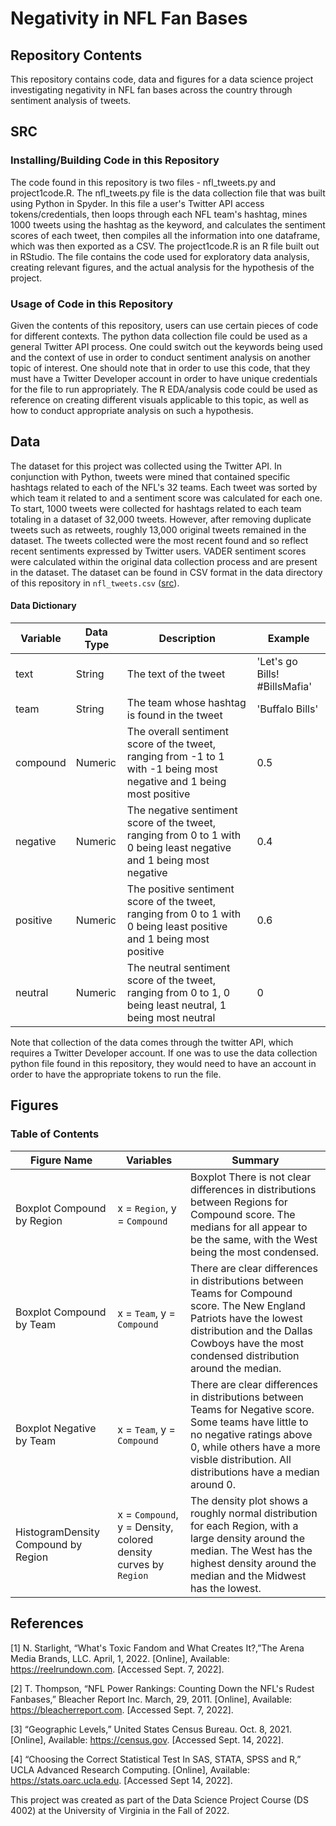 # Negativity in NFL Fan Bases

## Repository Contents

This repository contains code, data and figures for a data science project investigating negativity in NFL fan bases across the country through sentiment analysis of tweets.

## SRC

### Installing/Building Code in this Repository

The code found in this repository is two files - nfl_tweets.py and project1code.R. The nfl_tweets.py file is the data collection file that was built using Python in Spyder. In this file a user's Twitter API access tokens/credentials, then loops through each NFL team's hashtag, mines 1000 tweets using the hashtag as the keyword, and calculates the sentiment scores of each tweet, then compiles all the information into one dataframe, which was then exported as a CSV. The project1code.R is an R file built out in RStudio. The file contains the code used for exploratory data analysis, creating relevant figures, and the actual analysis for the hypothesis of the project. 

### Usage of Code in this Repository

Given the contents of this repository, users can use certain pieces of code for different contexts. The python data collection file could be used as a general Twitter API process. One could switch out the keywords being used and the context of use in order to conduct sentiment analysis on another topic of interest. One should note that in order to use this code, that they must have a Twitter Developer account in order to have unique credentials for the file to run appropriately. The R EDA/analysis code could be used as reference on creating different visuals applicable to this topic, as well as how to conduct appropriate analysis on such a hypothesis. 

## Data

The dataset for this project was collected using the Twitter API. In conjunction with Python, tweets were mined that contained specific hashtags related to each of the NFL's 32 teams. Each tweet was sorted by which team it related to and a sentiment score was calculated for each one. To start, 1000 tweets were collected for hashtags related to each team totaling in a dataset of 32,000 tweets. However, after removing duplicate tweets such as retweets, roughly 13,000 original tweets remained in the dataset. The tweets collected were the most recent found and so reflect recent sentiments expressed by Twitter users. VADER sentiment scores were calculated within the original data collection process and are present in the dataset. The dataset can be found in CSV format in the data directory of this repository in `nfl_tweets.csv` ([src](data/nfl_tweets.csv)).

#### Data Dictionary

| Variable | Data Type | Description | Example |
|----------|-----------|-------------|---------|
| text | String | The text of the tweet | 'Let's go Bills! #BillsMafia' |
| team | String | The team whose hashtag is found in the tweet | 'Buffalo Bills' |
| compound | Numeric | The overall sentiment score of the tweet, ranging from -1 to 1 with -1 being most negative and 1 being most positive | 0.5 |
| negative | Numeric | The negative sentiment score of the tweet, ranging from 0 to 1 with 0 being least negative and 1 being most negative | 0.4 |
| positive | Numeric | The positive sentiment score of the tweet, ranging from 0 to 1 with 0 being least positive and 1 being most positive | 0.6 |
| neutral | Numeric | The neutral sentiment score of the tweet, ranging from 0 to 1, 0 being least neutral, 1 being most neutral | 0 |

Note that collection of the data comes through the twitter API, which requires a Twitter Developer account. If one was to use the data collection python file found in this repository, they would need to have an account in order to have the appropriate tokens to run the file.

## Figures

### Table of Contents

| Figure Name | Variables | Summary |
|----------|-----------|-------------|
| Boxplot Compound by Region | x = `Region`, y = `Compound` | Boxplot There is not clear differences in distributions between Regions for Compound score. The medians for all appear to be the same, with the West being the most condensed. |
| Boxplot Compound by Team | x = `Team`, y = `Compound` | There are clear differences in distributions between Teams for Compound score. The New England Patriots have the lowest distribution and the Dallas Cowboys have the most condensed distribution around the median. |
| Boxplot Negative by Team | x = `Team`, y = `Compound` | There are clear differences in distributions between Teams for Negative score. Some teams have little to no negative ratings above 0, while others have a more visble distribution. All distributions have a median around 0. | 
| HistogramDensity Compound by Region | x = `Compound`, y = Density, colored density curves by `Region`| The density plot shows a roughly normal distribution for each Region, with a large density around the median. The West has the highest density around the median and the Midwest has the lowest. | 

## References

[1]	N. Starlight, “What's Toxic Fandom and What Creates It?,”The Arena Media Brands, LLC. April, 1, 2022. [Online], Available: https://reelrundown.com. [Accessed Sept. 7, 2022].

[2]	T. Thompson, “NFL Power Rankings: Counting Down the NFL's Rudest Fanbases,” Bleacher Report Inc. March, 29, 2011. [Online], Available: https://bleacherreport.com. [Accessed Sept. 7, 2022].

[3]	“Geographic Levels,” United States Census Bureau. Oct. 8, 2021. [Online], Available: https://census.gov. [Accessed Sept. 14, 2022].

[4]	“Choosing the Correct Statistical Test In SAS, STATA, SPSS and R,” UCLA Advanced Research Computing. [Online], Available: https://stats.oarc.ucla.edu. [Accessed Sept 14, 2022].


This project was created as part of the Data Science Project Course (DS 4002)  at the University of Virginia in the Fall of 2022.
